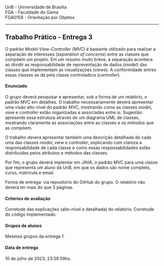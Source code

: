 UnB - Universidade de Brasilia  
FGA - Faculdade do Gama  
FGA0158 - Orientação por Objetos

---

## Trabalho Prático - Entrega 3

O padrão _Model-View-Controller (MVC)_ é bastante utilizado para realizar a
separação de interesses (_separation of concerns_) entre as classes que compõem
um projeto. Em um resumo muito breve, a separação acontece ao dividir as
responsabilidade de representação de dados (_model_) das classes que implementam
as visualizações (_views_). A conformidade entres essas classes se dá pela
classe controladora (_controller_). 

#### Enunciado

O grupo deverá pesquisar e apresentar, sob a forma de um relatório, o padrão MVC
em detalhes. O trabalho necessariamente deverá apresentar uma visão alto-nível
do padrão MVC, mostrando como as classes _model_, _view_ e _controller_ estão
organizadas e associadas entre si. Sugestão: apresente essa estrutura através de
um diagrama UML de classes, mostrando claramente as associações entre as classes
e os métodos que as compõem. 

O trabalho deverá apresentar também uma descrição detalhada de cada uma das
classes _model_, _view_ e _controller_, explicando com clareza a
responsabilidade de cada classe e como essas responsabilidades estão
distribuídas pelos atributos e métodos das classes. 

Por fim, o grupo deverá implentar em JAVA, o padrão MVC para uma classe que
representa um aluno da UnB, em que os dados são nome completo, curso, matricula
e email. 

Forma de entrega: via repositório do GitHub do grupo. O relatório não deverá ter
mais do que 3 páginas.


#### Critérios de avaliação 
Corretude das explicações (alto-nível e detalhada) do relatório. 
Corretude do código implementado.

#### Grupos de alunos

Mesmos grupos da entrega 1. 

#### Data de entrega
10 de julho de 2023, 23:59:59hs.
